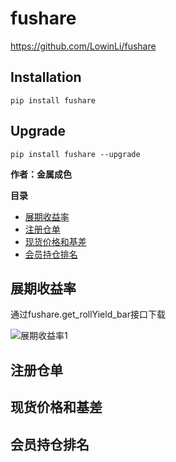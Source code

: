 # fushare
https://github.com/LowinLi/fushare

Installation
--------------
    pip install fushare

Upgrade
---------------
    pip install fushare --upgrade

**作者：金属成色**

**目录**
- [展期收益率](#展期收益率)
- [注册仓单](#注册仓单)
- [现货价格和基差](#现货价格和基差)
- [会员持仓排名](#会员持仓排名)


## 展期收益率

通过fushare.get_rollYield_bar接口下载

![展期收益率1](http://m.qpic.cn/psb?/V12c0Jww0zKwzz/5*I5BdC65qlzua*UdvH8RLnUqlxUPZac.zFZudbuu70!/b/dEcBAAAAAAAA&bo=6gIZAQAAAAADB9I!&rf=viewer_4)

## 注册仓单


## 现货价格和基差


## 会员持仓排名
